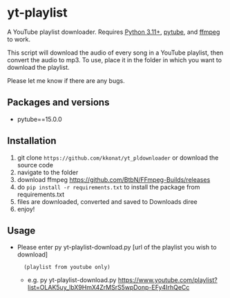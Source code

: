 # yt-playlist
A YouTube playlist downloader. Requires [Python 3.11+](https://www.python.org/downloads/), [pytube](https://github.com/nficano/pytube), and [ffmpeg](https://www.ffmpeg.org/) to work.

This script will download the audio of every song in a YouTube playlist, then convert the audio to mp3. To use, place it in the folder in which you want to download the playlist.

Please let me know if there are any bugs.

## Packages and versions
- pytube==15.0.0

## Installation
1. git clone ``https://github.com/kkonat/yt_pldownloader`` or download the source code
2. navigate to the folder
3. download ffmpeg
    https://github.com/BtbN/FFmpeg-Builds/releases
4. do ``pip install -r requirements.txt`` to install the package from requirements.txt
5. files are downloaded, converted and saved to Downloads diree
6. enjoy!

## Usage
- Please enter
        py yt-playlist-download.py [url of the playlist you wish to download]

        (playlist from youtube only)
    - e.g. 
    py yt-playlist-download.py https://www.youtube.com/playlist?list=OLAK5uy_lbX9HmX4ZrMSrS5wpDonp-EFy4IrhQeCc

